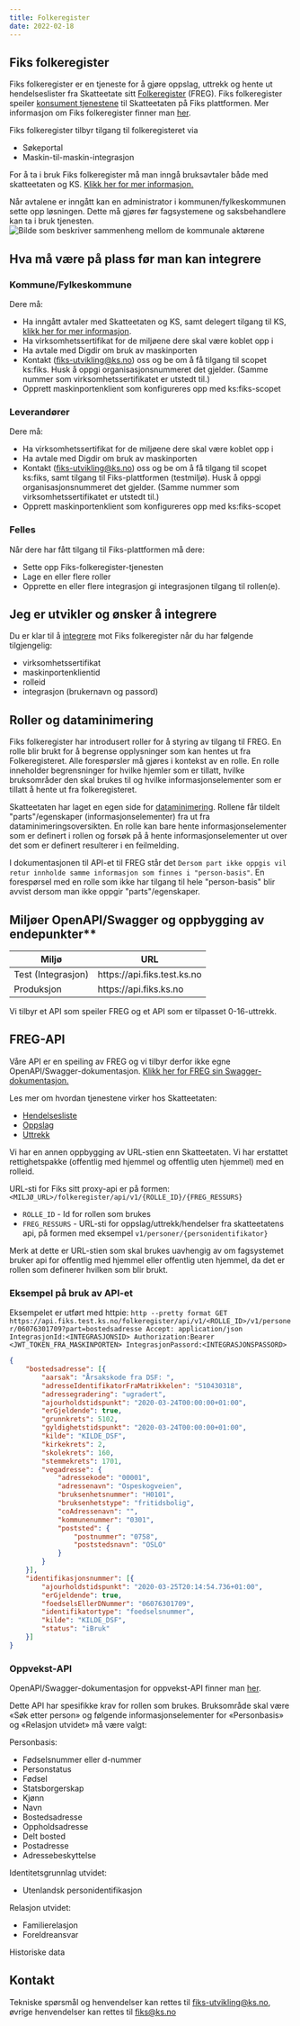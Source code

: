 ```yaml
---
title: Folkeregister
date: 2022-02-18
---
```


## Fiks folkeregister
Fiks folkeregister er en tjeneste for å gjøre oppslag, uttrekk og hente ut hendelseslister fra Skatteetate sitt [Folkeregister](https://skatteetaten.github.io/folkeregisteret-api-dokumentasjon/) (FREG). Fiks folkeregister speiler [konsument tjenestene](https://skatteetaten.github.io/folkeregisteret-api-dokumentasjon/konsumenttjenester/) til Skatteetaten på Fiks plattformen. 
Mer informasjon om Fiks folkeregister finner man [her](https://www.ks.no/fagomrader/digitalisering/felleslosninger/modernisert-folkeregister/).

Fiks folkeregister tilbyr tilgang til folkeregisteret via
* Søkeportal
* Maskin-til-maskin-integrasjon

For å ta i bruk Fiks folkeregister må man inngå bruksavtaler både med skatteetaten og KS. [Klikk her for mer informasjon.](https://portal.fiks.ks.no/fiks/fiks-folkeregister/)

Når avtalene er inngått kan en administrator i kommunen/fylkeskommunen sette opp løsningen. Dette må gjøres før fagsystemene og saksbehandlere kan ta i bruk tjenesten.
![Bilde som beskriver sammenheng mellom de kommunale aktørene](https://lucid.app/publicSegments/view/e66fc04c-e8a8-4984-b224-7d0a5ae5486a/image.png)

## Hva må være på plass før man kan integrere
### Kommune/Fylkeskommune
Dere må:
* Ha inngått avtaler med Skatteetaten og KS, samt delegert tilgang til KS, [klikk her for mer informasjon](https://portal.fiks.ks.no/fiks/fiks-folkeregister/).
* Ha virksomhetssertifikat for de miljøene dere skal være koblet opp i
* Ha avtale med Digdir om bruk av maskinporten
* Kontakt (fiks-utvikling@ks.no) oss og be om å få tilgang til scopet ks:fiks. Husk å oppgi organisasjonsnummeret det gjelder. (Samme nummer som virksomhetssertifikatet er utstedt til.)
* Opprett maskinportenklient som konfigureres opp med ks:fiks-scopet

### Leverandører
Dere må:
* Ha virksomhetssertifikat for de miljøene dere skal være koblet opp i
* Ha avtale med Digdir om bruk av maskinporten
* Kontakt (fiks-utvikling@ks.no) oss og be om å få tilgang til scopet ks:fiks, samt tilgang til Fiks-plattformen (testmiljø). Husk å oppgi organisasjonsnummeret det gjelder. (Samme nummer som virksomhetssertifikatet er utstedt til.)
* Opprett maskinportenklient som konfigureres opp med ks:fiks-scopet

### Felles
Når dere har fått tilgang til Fiks-plattformen må dere:
* Sette opp Fiks-folkeregister-tjenesten 
* Lage en eller flere roller
* Opprette en eller flere integrasjon gi integrasjonen tilgang til rollen(e).

## Jeg er utvikler og ønsker å integrere
Du er klar til å [integrere](https://ks-no.github.io/fiks-plattform/integrasjoner/) mot Fiks folkeregister når du har følgende tilgjengelig:
* virksomhetssertifikat
* maskinportenklientid
* rolleid
* integrasjon (brukernavn og passord)

## Roller og dataminimering
Fiks folkeregister har introdusert roller for å styring av tilgang til FREG. En rolle blir brukt for å begrense opplysninger som kan hentes ut fra Folkeregisteret. Alle forespørsler må gjøres i kontekst av en rolle.  En rolle inneholder begrensninger for hvilke hjemler som er tillatt, hvilke bruksområder den skal brukes til og hvilke informasjonselementer som er tillatt å hente ut fra folkeregisteret.

Skatteetaten har laget en egen side for [dataminimering](https://skatteetaten.github.io/folkeregisteret-api-dokumentasjon/dataminimering/). Rollene får tildelt "parts"/egenskaper (informasjonselementer) fra ut fra dataminimeringsoversikten. En rolle kan bare hente informasjonselementer som er definert i rollen og forsøk på å hente informasjonselementer ut over det som er definert resulterer i en feilmelding.

I dokumentasjonen til API-et til FREG står det `Dersom part ikke oppgis vil retur innholde samme informasjon som finnes i "person-basis"`. En forespørsel med en rolle som ikke har tilgang til hele "person-basis" blir avvist dersom man ikke oppgir "parts"/egenskaper.

## Miljøer OpenAPI/Swagger og oppbygging av endepunkter**

| Miljø              | URL                          |
| ------------------ | ---------------------------- |
| Test (Integrasjon) | http&#8203;s://api.fiks.test.ks.no  |
| Produksjon         | http&#8203;s://api.fiks.ks.no       |

Vi tilbyr et API som speiler FREG og et API som er tilpasset 0-16-uttrekk.

## FREG-API
Våre API er en speiling av FREG og vi tilbyr derfor ikke egne OpenAPI/Swagger-dokumentasjon. [Klikk her for FREG sin Swagger-dokumentasjon.](https://app.swaggerhub.com/organizations/Skatteetaten_FREG)

Les mer om hvordan tjenestene virker hos Skatteetaten:
* [Hendelsesliste](https://skatteetaten.github.io/folkeregisteret-api-dokumentasjon/hendelsesliste/)
* [Oppslag](https://skatteetaten.github.io/folkeregisteret-api-dokumentasjon/oppslag/)
* [Uttrekk](https://skatteetaten.github.io/folkeregisteret-api-dokumentasjon/uttrekk/)


Vi har en annen oppbygging av URL-stien enn Skatteetaten. Vi har erstattet rettighetspakke (offentlig med hjemmel og offentlig uten hjemmel) med en rolleid.

URL-sti for Fiks sitt proxy-api er på formen:
```<MILJØ_URL>/folkeregister/api/v1/{ROLLE_ID}/{FREG_RESSURS}```

- ```ROLLE_ID``` - Id for rollen som brukes
- ```FREG_RESSURS``` - URL-sti for oppslag/uttrekk/hendelser fra skatteetatens api, på formen med eksempel ```v1/personer/{personidentifikator}```

Merk at dette er URL-stien som skal brukes uavhengig av om fagsystemet bruker api for offentlig med hjemmel eller offentlig uten hjemmel, da det er rollen som definerer hvilken som blir brukt.

### Eksempel på bruk av API-et
Eksempelet er utført med httpie: `http --pretty format GET https://api.fiks.test.ks.no/folkeregister/api/v1/<ROLLE_ID>/v1/personer/06076301709?part=bostedsadresse Accept: application/json IntegrasjonId:<INTEGRASJONSID> Authorization:Bearer <JWT_TOKEN_FRA_MASKINPORTEN> IntegrasjonPassord:<INTEGRASJONSPASSORD>`
```json
{
	"bostedsadresse": [{
		"aarsak": "Årsakskode fra DSF: ",
		"adresseIdentifikatorFraMatrikkelen": "510430318",
		"adressegradering": "ugradert",
		"ajourholdstidspunkt": "2020-03-24T00:00:00+01:00",
		"erGjeldende": true,
		"grunnkrets": 5102,
		"gyldighetstidspunkt": "2020-03-24T00:00:00+01:00",
		"kilde": "KILDE_DSF",
		"kirkekrets": 2,
		"skolekrets": 160,
		"stemmekrets": 1701,
		"vegadresse": {
			"adressekode": "00001",
			"adressenavn": "Ospeskogveien",
			"bruksenhetsnummer": "H0101",
			"bruksenhetstype": "fritidsbolig",
			"coAdressenavn": "",
			"kommunenummer": "0301",
			"poststed": {
				"postnummer": "0758",
				"poststedsnavn": "OSLO"
			}
		}
	}],
	"identifikasjonsnummer": [{
		"ajourholdstidspunkt": "2020-03-25T20:14:54.736+01:00",
		"erGjeldende": true,
		"foedselsEllerDNummer": "06076301709",
		"identifikatortype": "foedselsnummer",
		"kilde": "KILDE_DSF",
		"status": "iBruk"
	}]
}
```

### Oppvekst-API
OpenAPI/Swagger-dokumentasjon for oppvekst-API finner man [her](https://editor.swagger.io/?url=https://developers.fiks.ks.no/api/folkeregister-oppvekst-api-v1.json).

Dette API har spesifikke krav for rollen som brukes. Bruksområde skal være «Søk etter person» og følgende informasjonselementer for «Personbasis» og «Relasjon utvidet» må være valgt:

Personbasis:
* Fødselsnummer eller d-nummer
* Personstatus
* Fødsel
* Statsborgerskap
* Kjønn
* Navn
* Bostedsadresse
* Oppholdsadresse
* Delt bosted
* Postadresse
* Adressebeskyttelse

Identitetsgrunnlag utvidet:
* Utenlandsk personidentifikasjon

Relasjon utvidet:
* Familierelasjon
* Foreldreansvar

Historiske data


## Kontakt
Tekniske spørsmål og henvendelser kan rettes til fiks-utvikling@ks.no, øvrige henvendelser kan rettes til fiks@ks.no
